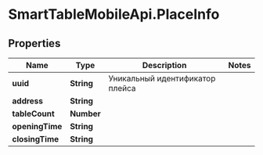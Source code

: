 # SmartTableMobileApi.PlaceInfo

## Properties

Name | Type | Description | Notes
------------ | ------------- | ------------- | -------------
**uuid** | **String** | Уникальный идентификатор плейса | 
**address** | **String** |  | 
**tableCount** | **Number** |  | 
**openingTime** | **String** |  | 
**closingTime** | **String** |  | 


